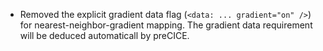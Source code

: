 - Removed the explicit gradient data flag (`<data: ... gradient="on" />`) for nearest-neighbor-gradient mapping. The gradient data requirement will be deduced automaticall by preCICE.
